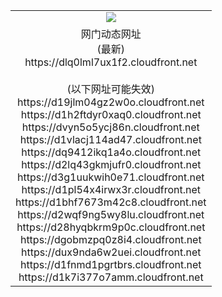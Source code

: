 ﻿<table>
  <tr></tr>
  <tr><td colspan=2 align=center><img src="https://dlq0lml7ux1f2.cloudfront.net/Up/oGate.jpg" /></td></tr>
  <tr><td colspan=2 align=center>网门动态网址<br/>(最新)
<br>https://dlq0lml7ux1f2.cloudfront.net
<br/><br/>(以下网址可能失效)
<br>https://d19jlm04gz2w0o.cloudfront.net
<br>https://d1h2ftdyr0xaq0.cloudfront.net
<br>https://dvyn5o5ycj86n.cloudfront.net
<br>https://d1vlacj114ad47.cloudfront.net
<br>https://dq9412ikq1a4o.cloudfront.net
<br>https://d2lq43gkmjufr0.cloudfront.net
<br>https://d3g1uukwih0e71.cloudfront.net
<br>https://d1pl54x4irwx3r.cloudfront.net
<br>https://d1bhf7673m42c8.cloudfront.net
<br>https://d2wqf9ng5wy8lu.cloudfront.net
<br>https://d28hyqbkrm9p0c.cloudfront.net
<br>https://dgobmzpq0z8i4.cloudfront.net
<br>https://dux9nda6w2uei.cloudfront.net
<br>https://d1fnmd1pgrtbrs.cloudfront.net
<br>https://d1k7i377o7amm.cloudfront.net
    </td>
  </tr>
</table>
